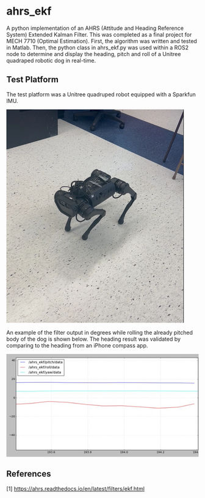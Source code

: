 # ahrs_ekf
A python implementation of an AHRS (Attitude and Heading Reference System) Extended Kalman Filter. This was completed as a final project for MECH 7710 (Optimal Estimation). First, the algorithm was written and tested in Matlab. Then, the python class in ahrs_ekf.py was used within a ROS2 node to determine and display the heading, pitch and roll of a Unitree quadraped robotic dog in real-time.

## Test Platform
The test platform was a Unitree quadruped robot equipped with a Sparkfun IMU.

![unitree robot dog](docs/robot_dog.png)

An example of the filter output in degrees while rolling the already pitched body of the dog is shown below. The heading result was validated by comparing to the heading from an iPhone compass app.

![example ekf results](docs/ahrs_ekf_example_results_plot.jpg)

## References
[1] https://ahrs.readthedocs.io/en/latest/filters/ekf.html